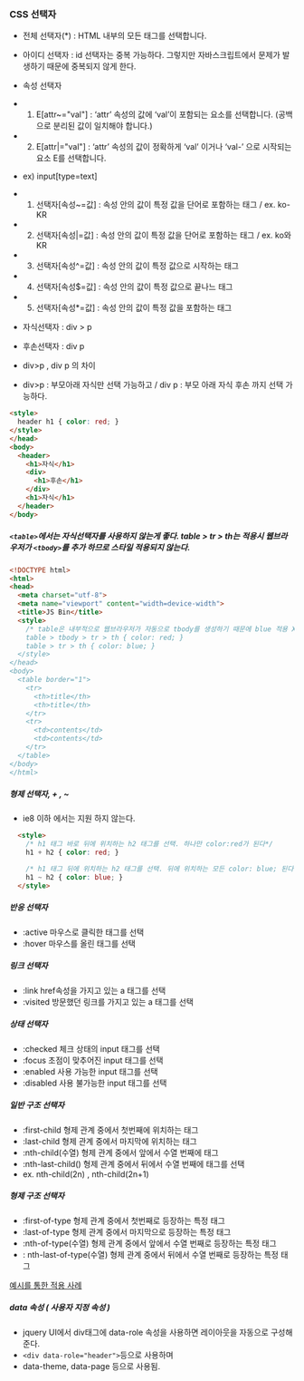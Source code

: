 ### CSS 선택자
- 전체 선택자(*) : HTML 내부의 모든 태그를 선택합니다.
- 아이디 선택자 : id 선택자는 중복 가능하다. 그렇지만 자바스크립트에서 문제가 발생하기 때문에 중복되지 않게 한다.
- 속성 선택자
- 1. E[attr~="val"] :  ‘attr’ 속성의 값에 ‘val’이 포함되는 요소를 선택합니다.
(공백으로 분리된 값이 일치해야 합니다.)
- 2. E[attr|="val"] : ‘attr’ 속성의 값이 정확하게 ‘val’ 이거나
‘val-’ 으로 시작되는 요소 E를 선택합니다.
- ex) input[type=text]

- 1. 선택자[속성~=값] : 속성 안의 값이 특정 값을 단어로 포함하는 태그 / ex. ko-KR
- 2. 선택자[속성|=값] : 속성 안의 값이 특정 값을 단어로 포함하는 태그 / ex. ko와 KR
- 3. 선택자[속성^=값] : 속성 안의 값이 특정 값으로 시작하는 태그
- 4. 선택자[속성$=값] : 속성 안의 값이 특정 값으로 끝나느 태그
- 5. 선택자[속성*=값] : 속성 안의 값이 특정 값을 포함하는 태그 

- 자식선택자 : div > p
- 후손선택자 : div p
- div>p , div p 의 차이
- div>p : 부모아래 자식만 선택 가능하고 / div p : 부모 아래 자식 후손 까지 선택 가능하다.

```html
<style>
  header h1 { color: red; }
</style>
</head>
<body>
  <header>
    <h1>자식</h1>
    <div>
      <h1>후손</h1>
    </div>
    <h1>자식</h1>
  </header>
</body>
```


##### `<table>`에서는 자식선택자를 사용하지 않는게 좋다. table > tr > th는 적용시 웹브라우저가 `<tbody>`를 추가 하므로 스타일 적용되지 않는다.

```html
<!DOCTYPE html>
<html>
<head>
  <meta charset="utf-8">
  <meta name="viewport" content="width=device-width">
  <title>JS Bin</title>
  <style>
    /* table은 내부적으로 웹브라우저가 자동으로 tbody를 생성하기 때문에 blue 적용 X
    table > tbody > tr > th { color: red; }
    table > tr > th { color: blue; }
  </style>
</head>
<body>
  <table border="1">
    <tr>
      <th>title</th>
      <th>title</th>
    </tr>
    <tr>
      <td>contents</td>
      <td>contents</td>
    </tr>
  </table>
</body>
</html>
```

##### 형제 선택자, + , ~
- ie8 이하 에서는 지원 하지 않는다.

```html
  <style>
    /* h1 태그 바로 뒤에 위치하는 h2 태그를 선택. 하나만 color:red가 된다*/
    h1 + h2 { color: red; }

    /* h1 태그 뒤에 위치하는 h2 태그를 선택. 뒤에 위치하는 모든 color: blue; 된다 */
    h1 ~ h2 { color: blue; }
  </style>
```

##### 반응 선택자
- :active 마우스로 클릭한 태그를 선택
- :hover 마우스를 올린 태그를 선택

##### 링크 선택자
- :link href속성을 가지고 있는 a 태그를 선택
- :visited 방문했던 링크를 가지고 있는 a 태그를 선택 

##### 상태 선택자
- :checked 체크 상태의 input 태그를 선택
- :focus 초점이 맞추어진 input 태그를 선택
- :enabled 사용 가능한 input 태그를 선택
- :disabled 사용 불가능한 input 태그를 선택

##### 일반 구조 선택자
- :first-child 형제 관계 중에서 첫번째에 위치하는 태그
- :last-child 형제 관계 중에서 마지막에 위치하는 태그
- :nth-child(수열) 형제 관계 중에서 앞에서 수열 번째에 태그
- :nth-last-child() 형제 관계 중에서 뒤에서 수열 번째에 태그를 선택
- ex. nth-child(2n) , nth-child(2n+1) 

##### 형제 구조 선택자
- :first-of-type 형제 관계 중에서 첫번째로 등장하는 특정 태그
- :last-of-type 형제 관계 중에서 마지막으로 등장하는 특정 태그
- :nth-of-type(수열) 형제 관계 중에서 앞에서 수열 번째로 등장하는 특정 태그
- : nth-last-of-type(수열) 형제 관계 중에서 뒤에서 수열 번째로 등장하는 특정 태그

[예시를 통한 적용 사례]()

##### data 속성 ( 사용자 지정 속성 )
- jquery UI에서 div태그에 data-role 속성을 사용하면 레이아웃을 자동으로 구성해준다.
- `<div data-role="header">`등으로 사용하며
- data-theme, data-page 등으로 사용됨.  


